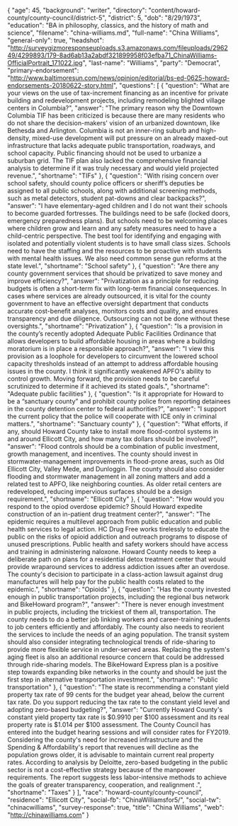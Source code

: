 {
  "age": 45,
  "background": "writer",
  "directory": "content/howard-county/county-council/district-5",
  "district": 5,
  "dob": "8/29/1973",
  "education": "BA in philosophy, classics, and the history of math and science",
  "filename": "china-williams.md",
  "full-name": "China Williams",
  "general-only": true,
  "headshot": "http://surveygizmoresponseuploads.s3.amazonaws.com/fileuploads/296249/4299893/179-8ad6ab13a2abdf321899958f03efba71_ChinaWilliams-OfficialPortrait_171022.jpg",
  "last-name": "Williams",
  "party": "Democrat",
  "primary-endorsement": "http://www.baltimoresun.com/news/opinion/editorial/bs-ed-0625-howard-endorsements-20180622-story.html",
  "questions": [
    {
      "question": "What are your views on the use of tax-increment financing as an incentive for private building and redevelopment projects, including remodeling blighted village centers in Columbia?",
      "answer": "The primary reason why the Downtown Columbia TIF has been criticized is because there are many residents who do not share the decision-makers' vision of an urbanized downtown, like Bethesda and Arlington. Columbia is not an inner-ring suburb and high-density, mixed-use development will put pressure on an already maxed-out infrastructure that lacks adequate public transportation, roadways, and school capacity.  Public financing should not be used to urbanize a suburban grid. The TIF plan also lacked the comprehensive financial analysis to determine if it was truly necessary and would yield projected revenue.",
      "shortname": "TIFs"
    },
    {
      "question": "With rising concern over school safety, should county police officers or sheriff’s deputies be assigned to all public schools, along with additional screening methods, such as metal detectors, student pat-downs and clear backpacks?",
      "answer": "I have elementary-aged children and I do not want their schools to become guarded fortresses. The buildings  need to be safe (locked doors, emergency preparedness plans). But schools need to be welcoming places where children grow and learn and any safety measures need to have a  child-centric perspective. The best tool for identifying and engaging with isolated and potentially violent students is to have small class sizes. Schools need to have the staffing and the resources to be proactive with students with mental health issues. We also need common sense gun reforms at the state level.",
      "shortname": "School safety"
    },
    {
      "question": "Are there any county government services that should be privatized to save money and improve efficiency?",
      "answer": "Privatization as a principle for reducing budgets is often a short-term fix with long-term financial consequences. In cases where services are already outsourced, it is vital for the county government to have an effective oversight department that conducts accurate cost-benefit analyses, monitors costs and quality, and ensures transparency and due diligence. Outsourcing can not be done without these oversights.",
      "shortname": "Privatization"
    },
    {
      "question": "Is a provision in the county’s recently adopted Adequate Public Facilities Ordinance that allows developers to build affordable housing in areas where a building moratorium is in place a responsible approach?",
      "answer": "I view this provision as a loophole for developers to circumvent the lowered school capacity thresholds instead of an attempt to address affordable housing issues in the county. I think it significantly weakened APFO's ability to control growth. Moving forward, the provision needs to be careful scrutinized to determine if it achieved its stated goals.",
      "shortname": "Adequate public facilities"
    },
    {
      "question": "Is it appropriate for Howard to be a “sanctuary county” and prohibit county police from reporting detainees in the county detention center to federal authorities?",
      "answer": "I support the current policy that the police will cooperate with ICE only in criminal matters.",
      "shortname": "Sanctuary county"
    },
    {
      "question": "What efforts, if any, should Howard County take to install more flood-control systems in and around Ellicott City, and how many tax dollars should be involved?",
      "answer": "Flood controls should be a combination of public investment, growth management, and incentives. The county should invest in stormwater-management improvements in  flood-prone areas, such as Old Ellicott City, Valley Mede, and Dunloggin. The county should also consider flooding and stormwater management in all zoning matters and add a related test to APFO, like neighboring counties. As older retail centers are redeveloped, reducing impervious surfaces should be a design requirement.",
      "shortname": "Ellicott City"
    },
    {
      "question": "How would you respond to the opiod overdose epidemic? Should Howard expedite construction of an in-patient drug treatment center?",
      "answer": "The epidemic requires a multilevel approach from public education and public health services to legal action. HC Drug Free works tirelessly to educate the public on the risks of opioid addiction and outreach programs to dispose of unused prescriptions. Public health and safety workers should have access and training in administering naloxone.  Howard County needs to keep a deliberate path on plans for a residential detox treatment center that would provide wraparound services to address addiction issues after an overdose. The county's decision to participate in a class-action lawsuit against drug manufactures will help pay for the public health costs related to the epidemic.",
      "shortname": "Opioids"
    },
    {
      "question": "Has the county invested enough in public transportation projects, including the regional bus network and BikeHoward program?",
      "answer": "There is never enough investment in public projects, including the trickiest of them all,  transportation. The county needs to do a better job linking workers and career-training students to job centers efficiently and affordably. The county also needs to reorient the services to include the needs of an aging population. The transit system should also consider integrating technological trends of ride-sharing to provide more flexible service in under-served areas. Replacing the system's aging fleet is also an additional resource concern that could be addressed through ride-sharing models. The BikeHoward Express plan is a positive step towards expanding bike networks in the county and should be just the first step in alternative transportation investment.",
      "shortname": "Public transportation"
    },
    {
      "question": "The state is recommending a constant yield property tax rate of 99 cents for the budget year ahead, below the current tax rate. Do you support reducing the tax rate to the constant yield level and adopting zero-based budgeting?",
      "answer": "Currently Howard County's constant yield property tax rate is $0.9910 per $100 assessment and its real property rate is $1.014 per $100 assessment. The County Council has entered into the budget hearing sessions and will consider rates for FY2019. Considering the county's need for increased infrastructure and the Spending & Affordability's report that revenues will decline as the population grows older, it is advisable to maintain current real property rates. According to analysis by  Deloitte, zero-based budgeting in the public sector is not a cost-effective strategy because of the manpower requirements. The report suggests less labor-intensive methods to achieve the goals of greater transparency, cooperation, and realignment .",
      "shortname": "Taxes"
    }
  ],
  "race": "howard-county/county-council",
  "residence": "Ellicott City",
  "social-fb": "ChinaWilliamsfor5/",
  "social-tw": "chinacwilliams",
  "survey-response": true,
  "title": "China Williams",
  "web": "http://chinawilliams.com"
}
